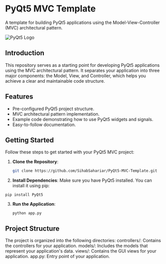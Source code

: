 # PyQt5 MVC Template

A template for building PyQt5 applications using the Model-View-Controller (MVC) architectural pattern.

![PyQt5 Logo](https://w7.pngwing.com/pngs/892/910/png-transparent-qt-creator-qml-studio-miscellaneous-studio-text-thumbnail.png)

## Introduction

This repository serves as a starting point for developing PyQt5 applications using the MVC architectural pattern. It separates your application into three major components: the Model, View, and Controller, which helps you achieve a clear and maintainable code structure.

## Features

- Pre-configured PyQt5 project structure.
- MVC architectural pattern implementation.
- Example code demonstrating how to use PyQt5 widgets and signals.
- Easy-to-follow documentation.

## Getting Started

Follow these steps to get started with your PyQt5 MVC project:

1. **Clone the Repository**:

   ```bash
   git clone https://github.com/SihabSahariar/PyQt5-MVC-Template.git
   
2. **Install Dependencies**:
  Make sure you have PyQt5 installed. You can install it using pip:
  ```
  pip install PyQt5
  ```
3. **Run the Application**:
   ```
   python app.py
   ```
## Project Structure
   The project is organized into the following directories:
   controllers/: Contains the controllers for your application.
   models/: Includes the models that represent your application's data.
   views/: Contains the GUI views for your application.
   app.py: Entry point of your application.
